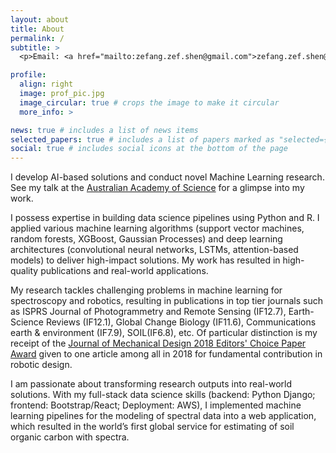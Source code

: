 ```yaml
---
layout: about
title: About
permalink: /
subtitle: >
  <p>Email: <a href="mailto:zefang.zef.shen@gmail.com">zefang.zef.shen@gmail.com</a><br/>Perth, Western Australia, Australia</p>

profile:
  align: right
  image: prof_pic.jpg
  image_circular: true # crops the image to make it circular
  more_info: >

news: true # includes a list of news items
selected_papers: true # includes a list of papers marked as "selected={true}"
social: true # includes social icons at the bottom of the page
---
```


I develop AI-based solutions and conduct novel Machine Learning research. See my talk at the <a href="https://www.science.org.au/news-and-events/events/public-speaker-series/the-journey-of-australian-science/prescott-and-soil-science">Australian Academy of Science</a> for a glimpse into my work.

I possess expertise in building data science pipelines using Python and R. I applied various machine learning algorithms (support vector machines, random forests, XGBoost, Gaussian Processes) and deep learning architectures (convolutional neural networks, LSTMs, attention-based models) to deliver high-impact solutions. My work has resulted in high-quality publications and real-world applications.

My research tackles challenging problems in machine learning for spectroscopy and robotics, resulting in publications in top tier journals such as ISPRS Journal of Photogrammetry and Remote Sensing (IF12.7), Earth-Science Reviews (IF12.1), Global Change Biology (IF11.6), Communications earth & environment (IF7.9), SOIL(IF6.8), etc. Of particular distinction is my receipt of the <a href="https://asmejmd.org/2019/10/01/announcing-the-journal-of-mechanical-design-2018-editors-choice-paper-award/">Journal of Mechanical Design 2018 Editors' Choice Paper Award</a> given to one article among all in 2018 for fundamental contribution in robotic design.

I am passionate about transforming research outputs into real-world solutions. With my full-stack data science skills (backend: Python Django; frontend: Bootstrap/React; Deployment: AWS), I implemented machine learning pipelines for the modeling of spectral data into a web application, which resulted in the world’s first global service for estimating of soil organic carbon with spectra.

<!-- Write your biography here. Tell the world about yourself. Link to your favorite [subreddit](http://reddit.com). You can put a picture in, too. The code is already in, just name your picture `prof_pic.jpg` and put it in the `img/` folder. -->

<!-- Put your address / P.O. box / other info right below your picture. You can also disable any of these elements by editing `profile` property of the YAML header of your `_pages/about.md`. Edit `_bibliography/papers.bib` and Jekyll will render your [publications page](/al-folio/publications/) automatically. -->

<!-- Link to your social media connections, too. This theme is set up to use [Font Awesome icons](https://fontawesome.com/) and [Academicons](https://jpswalsh.github.io/academicons/), like the ones below. Add your Facebook, Twitter, LinkedIn, Google Scholar, or just disable all of them. -->
